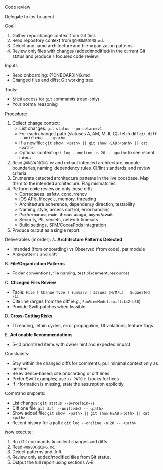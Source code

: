 Code review

Delegate to ios-fp agent

Goal:
1) Gather repo change context from Git first.
2) Read repository context from `@ONBOARDING.md`.
3) Detect and name architecture and file-organization patterns.
4) Review only files with changes (added/modified) in the current Git status and produce a focused code review.

Inputs:
- Repo onboarding: @ONBOARDING.md
- Changed files and diffs: Git working tree

Tools:
- Shell access for `git` commands (read-only)
- Your normal reasoning

Procedure:
1) Collect change context:
   - List changes: `git status --porcelain=v1`
   - For each changed path (statuses A, AM, M, R, C): fetch diff `git diff --unified=2 -- <path>`
   - If a new file: `git show :<path> || git show HEAD:<path> || cat <path>`
   - Optional context: `git log --oneline -n 20 -- <path>` to see recent intent
2) Read `@ONBOARDING.md` and extract intended architecture, module boundaries, naming, dependency rules, CI/lint standards, and review criteria.
3) Enumerate detected architecture patterns in the live codebase. Map them to the intended architecture. Flag mismatches.
4) Perform code review on only these diffs:
   - Correctness, safety, concurrency
   - iOS APIs, lifecycle, memory, threading
   - Architecture adherence, dependency direction, testability
   - Naming, style, access control, error handling
   - Performance, main-thread usage, async/await
   - Security, PII, secrets, network timeouts
   - Build settings, SPM/CocoaPods integration
5) Produce output as a single report.

Deliverables (in order):
A. **Architecture Patterns Detected**
   - Intended (from onboarding) vs Observed (from code), per module
   - Anti-patterns and drift

B. **File/Organization Patterns**
   - Folder conventions, file naming, test placement, resources

C. **Changed Files Review**
   - Table: `File | Change Type | Summary | Issues (H/M/L) | Suggested Fix`
   - Cite line ranges from the diff (e.g., `FooViewModel.swift:L42–L58`)
   - Provide Swift patches when feasible

D. **Cross-Cutting Risks**
   - Threading, retain cycles, error propagation, DI violations, feature flags

E. **Actionable Recommendations**
   - 5–10 prioritized items with owner hint and expected impact

Constraints:
- Stay within the changed diffs for comments; pull minimal context only as needed
- Be evidence-based; cite onboarding or diff lines
- Prefer Swift examples; use `// PATCH:` blocks for fixes
- If information is missing, state the assumption explicitly

Command snippets:
- List changes: `git status --porcelain=v1`
- Diff one file: `git diff --unified=2 -- <path>`
- Show added file: `git show :<path> || git show HEAD:<path> || cat <path>`
- Recent history for a path: `git log --oneline -n 20 -- <path>`

Now execute:
1) Run Git commands to collect changes and diffs.
2) Read `@ONBOARDING.md`.
3) Detect patterns and drift.
4) Review only added/modified files from Git status.
5) Output the full report using sections A–E.
